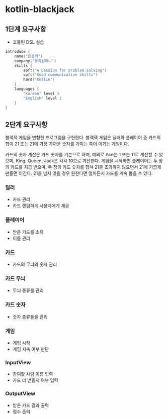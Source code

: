# kotlin-blackjack

## 1단계 요구사항

- 코틀린 DSL 실습

```kotlin
introduce {
    name("한용희")
    company("용희컴퍼니")
    skills {
        soft("A passion for problem solving")
        soft("Good communication skills")
        hard("Kotlin")
    }
    languages {
        "Korean" level 5
        "English" level 1
    }
}
```

## 2단계 요구사항

블랙잭 게임을 변형한 프로그램을 구현한다. 블랙잭 게임은 딜러와 플레이어 중 카드의 합이 21 또는 21에 가장 가까운 숫자를 가지는 쪽이 이기는 게임이다.

카드의 숫자 계산은 카드 숫자를 기본으로 하며, 예외로 Ace는 1 또는 11로 계산할 수 있으며, King, Queen, Jack은 각각 10으로 계산한다.
게임을 시작하면 플레이어는 두 장의 카드를 지급 받으며, 두 장의 카드 숫자를 합쳐 21을 초과하지 않으면서 21에 가깝게 만들면 이긴다. 21을 넘지 않을 경우 원한다면 얼마든지 카드를 계속 뽑을 수 있다.

### 딜러

- 카드 관리
- 카드 랜덤하게 사용자에게 제공

### 플레이어

- 받은 카드를 소유
- 이름 관리

### 카드

- 카드의 무늬와 숫자 관리

### 카드 무늬

- 무늬 종류를 관리

### 카드 숫자

- 숫자 종류들을 관리

### 게임

- 게임 시작
- 게임 지속 여부 판단

### InputView

- 참여할 사람 이름 입력
- 카드 더 받을지 여부 입력

### OutputView

- 받은 카드 결과 출력
- 점수 출력
